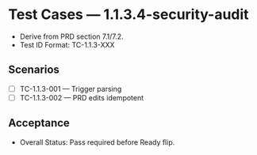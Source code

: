 # Test Cases — 1.1.3.4-security-audit

- Derive from PRD section 7.1/7.2.
- Test ID Format: TC-1.1.3-XXX

## Scenarios
- [ ] TC-1.1.3-001 — Trigger parsing
- [ ] TC-1.1.3-002 — PRD edits idempotent

## Acceptance
- Overall Status: Pass required before Ready flip.
